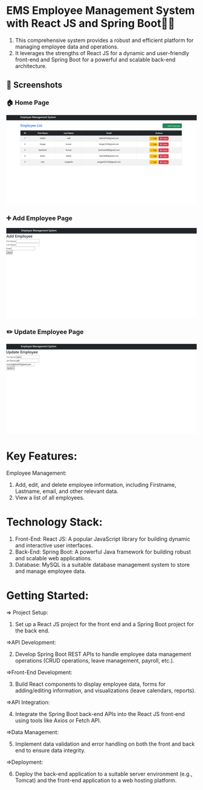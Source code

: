# EMS Employee Management System with React JS and Spring Boot👨‍💻

 1. This comprehensive system provides a robust and efficient platform for managing employee data and operations. 
 2. It leverages the strengths of React JS for a dynamic and user-friendly front-end and Spring Boot for a powerful and scalable back-end architecture.
 
## 📸 Screenshots

### 🏠 Home Page
![Home Page](https://github.com/Sanjay-Rajamanickam/employee-management-system/blob/main/ems-fullstack/Screenshot/Home.png?raw=true)

### ➕ Add Employee Page
![Add Employee Page](https://github.com/Sanjay-Rajamanickam/employee-management-system/blob/main/ems-fullstack/Screenshot/Add.png?raw=true)

### ✏️ Update Employee Page
![Update Employee Page](https://github.com/Sanjay-Rajamanickam/employee-management-system/blob/main/ems-fullstack/Screenshot/Update.png?raw=true)


 # Key Features:
   Employee Management:
   1. Add, edit, and delete employee information, including Firstname, Lastname, email, and other relevant data.
   2. View a list of all employees.

# Technology Stack:
  1. Front-End: React JS: A popular JavaScript library for building dynamic and interactive user interfaces.
  2. Back-End: Spring Boot: A powerful Java framework for building robust and scalable web applications.
  3. Database: MySQL is a suitable database management system to store and manage employee data.

 # Getting Started:

=> Project Setup:

  1. Set up a React JS project for the front end and a Spring Boot project for the back end.
     
=>API Development:

  2. Develop Spring Boot REST APIs to handle employee data management operations (CRUD operations, leave management, payroll, etc.).
     
=>Front-End Development:

  3. Build React components to display employee data, forms for adding/editing information, and visualizations (leave calendars, reports).

=>API Integration:

  4. Integrate the Spring Boot back-end APIs into the React JS front-end using tools like Axios or Fetch API.
     
=>Data Management:

  5. Implement data validation and error handling on both the front and back end to ensure data integrity.
     
=>Deployment:

  6. Deploy the back-end application to a suitable server environment (e.g., Tomcat) and the front-end application to a web hosting platform.
